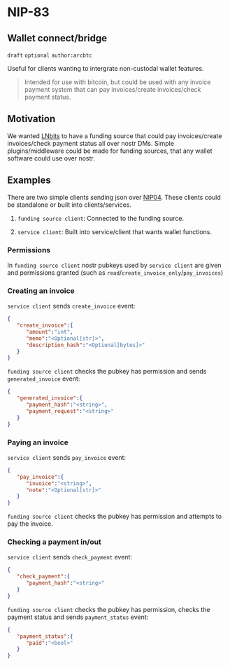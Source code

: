 NIP-83
======

Wallet connect/bridge
--------------

`draft` `optional` `author:arcbtc`

Useful for clients wanting to intergrate non-custodal wallet features.

> Intended for use with bitcoin, but could be used with any invoice payment system that can pay invoices/create invoices/check payment status.

## Motivation

We wanted [LNbits](https://github.com/lnbits/lnbits) to have a funding source that could pay invoices/create invoices/check payment status all over nostr DMs. Simple plugins/middleware could be made for funding sources, that any wallet software could use over nostr.

## Examples

There are two simple clients sending json over [NIP04](https://github.com/nostr-protocol/nips/blob/master/04.md). These clients could be standalone or built into clients/services.

1. `funding source client`: Connected to the funding source.

2. `service client`: Built into service/client that wants wallet functions.

### Permissions

In `funding source client` nostr pubkeys used by `service client` are given and permissions granted (such as `read`/`create_invoice_only`/`pay_invoices`)

### Creating an invoice

`service client` sends `create_invoice` event:

```json
{
   "create_invoice":{
      "amount":"int",
      "memo":"<Optional[str]>",
      "description_hash":"<Optional[bytes]>"
   }
}
```

`funding source client` checks the pubkey has permission and sends `generated_invoice` event:

```json
{
   "generated_invoice":{
      "payment_hash":"<string>",
      "payment_request":"<string>"
   }
}
```

### Paying an invoice

`service client` sends `pay_invoice` event:

```json
{
   "pay_invoice":{
      "invoice":"<string>",
      "note":"<Optional[str]>"
   }
}
```

`funding source client` checks the pubkey has permission and attempts to pay the invoice.

### Checking a payment in/out

`service client` sends `check_payment` event:

```json
{
   "check_payment":{
      "payment_hash":"<string>"
   }
}
```

`funding source client` checks the pubkey has permission, checks the payment status and sends `payment_status` event:

```json
{
   "payment_status":{
      "paid":"<bool>"
   }
}
```
